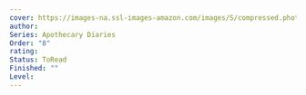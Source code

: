 ```yaml
---
cover: https://images-na.ssl-images-amazon.com/images/S/compressed.photo.goodreads.com/books/1677245868i/123003146.jpg
author: 
Series: Apothecary Diaries
Order: "8"
rating: 
Status: ToRead
Finished: ""
Level:
---
```








